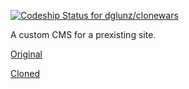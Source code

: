 [ ![Codeship Status for dglunz/clonewars](https://www.codeship.io/projects/266021f0-445f-0132-5566-224ad7020b2f/status)](https://www.codeship.io/projects/44824)

A custom CMS for a prexisting site.

[Original](http://www.twofistedmarios.com/Two-fisted_Marios_Pizza.html)

[Cloned](http://pizza-fisting.herokuapp.com/)
